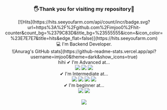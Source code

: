 <div align="center">
 <h3>🖐Thank you for visiting my repository🙏</h3>
  [![Hits](https://hits.seeyoufarm.com/api/count/incr/badge.svg?url=https%3A%2F%2Fgithub.com%2Fimjoo0%2Fhit-counter&count_bg=%2379C83D&title_bg=%23555555&icon=&icon_color=%23E7E7E7&title=hits&edge_flat=false)](https://hits.seeyoufarm.com) <br>
💻 I'm Backend Developer. <br>
![Anurag's GitHub stats](https://github-readme-stats.vercel.app/api?username=imjoo0&theme=dark&show_icons=true)
<br> hihi
✔ I'm Advanced at...<br>
<img src="https://img.shields.io/badge/django-green?style=plastic&logo=SpringBoot&logoColor=white"/>
<img src="https://img.shields.io/badge/JavaScript-F7DF1E?style=plastic&logo=JavaScript&logoColor=white"/> 
<img src="https://img.shields.io/badge/Python-3766AB?style=plastic&logo=Python&logoColor=white"/>
<br>
✔ I'm Intermediate at...<br>
<img src="https://img.shields.io/badge/graphql-green?style=flat-square&logo=graphql&logoColor=green"/>
<img src="https://img.shields.io/badge/Spring-F7DF1E?style=plastic&logo=Spring&logoColor=white"/>
<img src="https://img.shields.io/badge/MySQL-4479A1?style=plastic&logo=MySQL&logoColor=white"/>
<img src="https://img.shields.io/badge/Docker-blue?style=plastic&logo=Docker&logoColor=white"/>
<br>
✔ I'm beginner at...<br>
<img src="https://img.shields.io/badge/React-61DAFB?style=plastic&logo=React&logoColor=white"/> 
<img src="https://img.shields.io/badge/Next.js-black?style=plastic&logo=Next.js&logoColor=white"/>
<br>
<br>

<a href="https://imju0.notion.site/bc8cf73ab86a4235910f70677694a278?pvs=4" target="_blank">  
<img src="https://img.shields.io/badge/notion-white?style=flat-square&logo=notion&logoColor=black"/></a>
</div>
